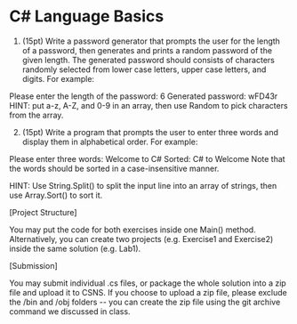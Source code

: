 # C# Language Basics

1. (15pt) Write a password generator that prompts the user for the length of a password, then generates and prints a random password of the given length. The generated password should consists of characters randomly selected from lower case letters, upper case letters, and digits. For example:

Please enter the length of the password: 6
Generated password: wFD43r
HINT: put a-z, A-Z, and 0-9 in an array, then use Random to pick characters from the array.

2. (15pt) Write a program that prompts the user to enter three words and display them in alphabetical order. For example:

Please enter three words: Welcome to C#
Sorted: C# to Welcome
Note that the words should be sorted in a case-insensitive manner.

HINT: Use String.Split() to split the input line into an array of strings, then use Array.Sort() to sort it.

[Project Structure]

You may put the code for both exercises inside one Main() method. Alternatively, you can create two projects (e.g. Exercise1 and Exercise2) inside the same solution (e.g. Lab1).

[Submission]

You may submit individual .cs files, or package the whole solution into a zip file and upload it to CSNS. If you choose to upload a zip file, please exclude the /bin and /obj folders -- you can create the zip file using the git archive command we discussed in class.

